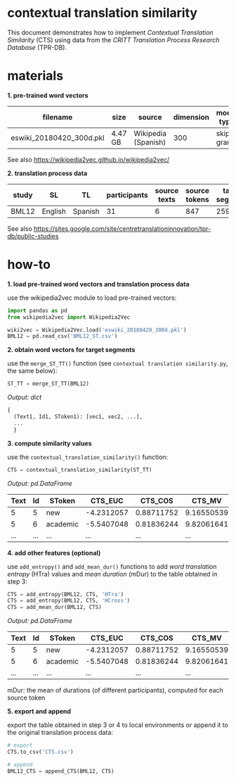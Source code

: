 # contextual translation similarity

This document demonstrates how to implement *Contextual Translation Similarity* (CTS) using data from the *CRITT Translation Process Research Database* (TPR-DB).

# materials

**1. pre-trained word vectors**

|filename|size|source|dimension|model type|window|
|--|--|--|--|--|--|
|eswiki_20180420_300d.pkl|4.47 GB|Wikipedia (Spanish)|300|skip-gram|5|

See also https://wikipedia2vec.github.io/wikipedia2vec/

**2. translation process data**

|study|SL|TL|participants|source texts|source tokens|target segments|
|--|--|--|--|--|--|--|
|BML12|English|Spanish|31|6|847|25937|

See also https://sites.google.com/site/centretranslationinnovation/tpr-db/public-studies

# how-to

**1. load pre-trained word vectors and translation process data**

use the wikipedia2vec module to load pre-trained vectors:

```python
import pandas as pd
from wikipedia2vec import Wikipedia2Vec

wiki2vec = Wikipedia2Vec.load('eswiki_20180420_300d.pkl')
BML12 = pd.read_csv('BML12_ST.csv')
```

**2. obtain word vectors for target segments**

use the `merge_ST_TT()` function (see `contextual translation similarity.py`, the same below):

```python
ST_TT = merge_ST_TT(BML12)
```

*Output: dict*

```python
{
  (Text1, Id1, SToken1): [vec1, vec2, ...],
  ...
  }
```

**3. compute similarity values**

use the `contextual_translation_similarity()` function:

```python
CTS = contextual_translation_similarity(ST_TT)
```

*Output: pd.DataFrame*

|Text|Id|SToken|CTS_EUC|CTS_COS|CTS_MV|
|--|--|--|--|--|--|
|5|5|new|-4.2312057|0.88711752|9.16550539|
|5|6|academic|-5.5407048|0.81836244|9.82061641|
|...|...|...|...|...|...|

**4. add other features (optional)**

use `add_entropy()` and `add_mean_dur()` functions to add *word translation entropy* (HTra) values and *mean duration* (mDur) to the table obtained in step 3:

```python
CTS = add_entropy(BML12, CTS, 'HTra')
CTS = add_entropy(BML12, CTS, 'HCross')
CTS = add_mean_dur(BML12, CTS)
```

*Output: pd.DataFrame*

|Text|Id|SToken|CTS_EUC|CTS_COS|CTS_MV|HTra|HCross|mDur|
|--|--|--|--|--|--|--|--|--|
|5|5|new|-4.2312057|0.88711752|9.16550539|0.6907|0.6907|302.310345|
|5|6|academic|-5.5407048|0.81836244|9.82061641|1.0351|0.6907|482.275862|
|...|...|...|...|...|...|...|...|...|

mDur: the mean of durations (of different participants), computed for each source token

**5. export and append**

export the table obtained in step 3 or 4 to local environments or append it to the original translation process data:

```python
# export
CTS.to_csv('CTS.csv')

# append
BML12_CTS = append_CTS(BML12, CTS)
```

